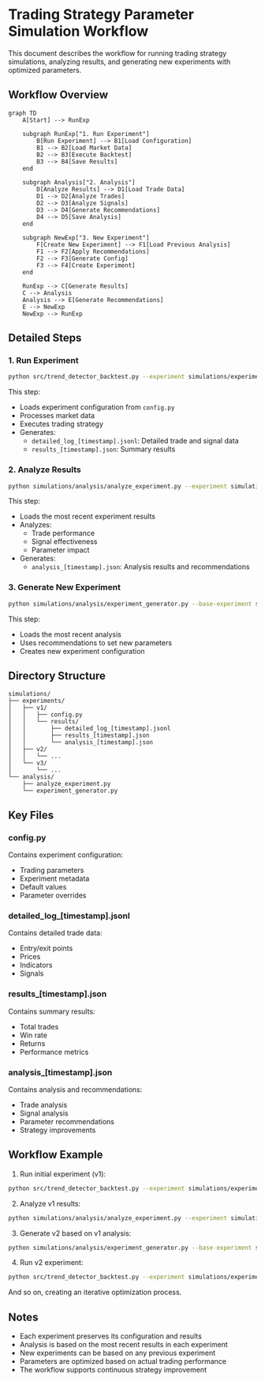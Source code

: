 # Trading Strategy Parameter Simulation Workflow

This document describes the workflow for running trading strategy simulations, analyzing results, and generating new experiments with optimized parameters.

## Workflow Overview

```mermaid
graph TD
    A[Start] --> RunExp

    subgraph RunExp["1. Run Experiment"]
        B[Run Experiment] --> B1[Load Configuration]
        B1 --> B2[Load Market Data]
        B2 --> B3[Execute Backtest]
        B3 --> B4[Save Results]
    end

    subgraph Analysis["2. Analysis"]
        D[Analyze Results] --> D1[Load Trade Data]
        D1 --> D2[Analyze Trades]
        D2 --> D3[Analyze Signals]
        D3 --> D4[Generate Recommendations]
        D4 --> D5[Save Analysis]
    end

    subgraph NewExp["3. New Experiment"]
        F[Create New Experiment] --> F1[Load Previous Analysis]
        F1 --> F2[Apply Recommendations]
        F2 --> F3[Generate Config]
        F3 --> F4[Create Experiment]
    end

    RunExp --> C[Generate Results]
    C --> Analysis
    Analysis --> E[Generate Recommendations]
    E --> NewExp
    NewExp --> RunExp
```

## Detailed Steps

### 1. Run Experiment
```bash
python src/trend_detector_backtest.py --experiment simulations/experiments/vX
```
This step:
- Loads experiment configuration from `config.py`
- Processes market data
- Executes trading strategy
- Generates:
  - `detailed_log_[timestamp].jsonl`: Detailed trade and signal data
  - `results_[timestamp].json`: Summary results

### 2. Analyze Results
```bash
python simulations/analysis/analyze_experiment.py --experiment simulations/experiments/vX
```
This step:
- Loads the most recent experiment results
- Analyzes:
  - Trade performance
  - Signal effectiveness
  - Parameter impact
- Generates:
  - `analysis_[timestamp].json`: Analysis results and recommendations

### 3. Generate New Experiment
```bash
python simulations/analysis/experiment_generator.py --base-experiment simulations/experiments/vX --name vY
```
This step:
- Loads the most recent analysis
- Uses recommendations to set new parameters
- Creates new experiment configuration

## Directory Structure
```
simulations/
├── experiments/
│   ├── v1/
│   │   ├── config.py
│   │   └── results/
│   │       ├── detailed_log_[timestamp].jsonl
│   │       ├── results_[timestamp].json
│   │       └── analysis_[timestamp].json
│   ├── v2/
│   │   └── ...
│   └── v3/
│       └── ...
└── analysis/
    ├── analyze_experiment.py
    └── experiment_generator.py
```

## Key Files

### config.py
Contains experiment configuration:
- Trading parameters
- Experiment metadata
- Default values
- Parameter overrides

### detailed_log_[timestamp].jsonl
Contains detailed trade data:
- Entry/exit points
- Prices
- Indicators
- Signals

### results_[timestamp].json
Contains summary results:
- Total trades
- Win rate
- Returns
- Performance metrics

### analysis_[timestamp].json
Contains analysis and recommendations:
- Trade analysis
- Signal analysis
- Parameter recommendations
- Strategy improvements

## Workflow Example

1. Run initial experiment (v1):
```bash
python src/trend_detector_backtest.py --experiment simulations/experiments/v1
```

2. Analyze v1 results:
```bash
python simulations/analysis/analyze_experiment.py --experiment simulations/experiments/v1
```

3. Generate v2 based on v1 analysis:
```bash
python simulations/analysis/experiment_generator.py --base-experiment simulations/experiments/v1 --name v2
```

4. Run v2 experiment:
```bash
python src/trend_detector_backtest.py --experiment simulations/experiments/v2
```

And so on, creating an iterative optimization process.

## Notes

- Each experiment preserves its configuration and results
- Analysis is based on the most recent results in each experiment
- New experiments can be based on any previous experiment
- Parameters are optimized based on actual trading performance
- The workflow supports continuous strategy improvement 